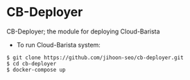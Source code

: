 # CB-Deployer
CB-Deployer; the module for deploying Cloud-Barista

- To run Cloud-Barista system:

```
$ git clone https://github.com/jihoon-seo/cb-deployer.git
$ cd cb-deployer
$ docker-compose up
```
